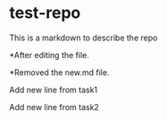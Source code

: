 # test-repo
This is a markdown to describe the repo

*After editing the file.

*Removed the new.md file.

Add new line from task1

Add new line from task2
